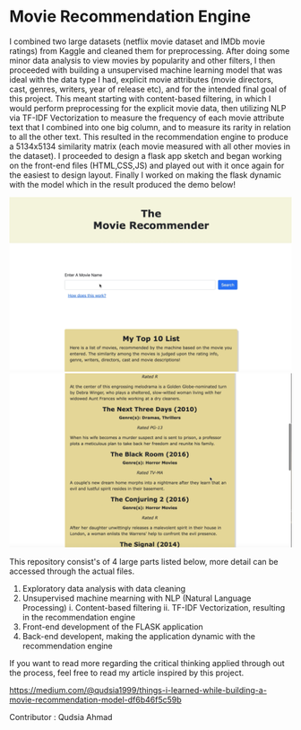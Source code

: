 # Movie Recommendation Engine

I combined two large datasets (netflix movie dataset and IMDb movie ratings) from Kaggle and cleaned them for preprocessing. After doing some minor data analysis to view movies by popularity and other filters, I then proceeded with building a unsupervised machine learning model that was ideal with the data type I had, explicit movie attributes (movie directors, cast, genres, writers, year of release etc), and for the intended final goal of this project. This meant starting with content-based filtering, in which I would perform preprocessing for the explicit movie data, then utilizing NLP via TF-IDF Vectorization to measure the frequency of each movie attribute text that I combined into one big column, and to measure its rarity in relation to all the other text. This resulted in the recommendation engine to produce a 5134x5134 similarity matrix (each movie measured with all other movies in the dataset). I proceeded to design a flask app sketch and began working on the front-end files (HTML,CSS,JS) and played out with it once again for the easiest to design layout. Finally I worked on making the flask dynamic with the model which in the result produced the demo below! 

![Flask App Front Page](static/flask_demo.png)
![Example Results Page](/static/results.png)

This repository consist's of 4 large parts listed below, more detail can be accessed through the actual files. 

1. Exploratory data analysis with data cleaning
2. Unsupervised machine mearning with NLP (Natural Language Processing)
   i. Content-based filtering
   ii. TF-IDF Vectorization, resulting in the recommendation engine
3. Front-end development of the FLASK application
4. Back-end developent, making the application dynamic with the recommendation engine

If you want to read more regarding the critical thinking applied through out the process, feel free to read my article inspired by this project.  

https://medium.com/@qudsia1999/things-i-learned-while-building-a-movie-recommendation-model-df6b46f5c59b

Contributor : Qudsia Ahmad
